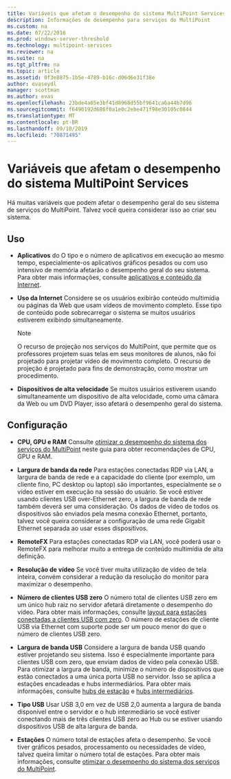 ```yaml
---
title: Variáveis que afetam o desempenho do sistema MultiPoint Services
description: Informações de desempenho para serviços do MultiPoint
ms.custom: na
ms.date: 07/22/2016
ms.prod: windows-server-threshold
ms.technology: multipoint-services
ms.reviewer: na
ms.suite: na
ms.tgt_pltfrm: na
ms.topic: article
ms.assetid: 0f3e8875-1b5e-4789-b16c-d06d6e31f38e
author: evaseydl
manager: scottman
ms.author: evas
ms.openlocfilehash: 23bde4a65e3bf41d8968d55bf9641ca6a44b7d96
ms.sourcegitcommit: f6490192d686f0a1e0c2ebe471f98e30105c0844
ms.translationtype: MT
ms.contentlocale: pt-BR
ms.lasthandoff: 09/10/2019
ms.locfileid: "70871495"
---
```

# <a name="variables-affecting-multipoint-services-system-performance"></a>Variáveis que afetam o desempenho do sistema MultiPoint Services
Há muitas variáveis que podem afetar o desempenho geral do seu sistema de serviços do MultiPoint. Talvez você queira considerar isso ao criar seu sistema.  
  
## <a name="usage"></a>Uso  
  
-   **Aplicativos** do O tipo e o número de aplicativos em execução ao mesmo tempo, especialmente\-os aplicativos gráficos pesados ou com uso intensivo de memória afetarão o desempenho geral do seu sistema. Para obter mais informações, consulte [aplicativos e conteúdo da Internet](hardware-and-performance-recommendations.md#applications-and-internet-content).  
  
-   **Uso da Internet** Considere se os usuários exibirão conteúdo multimídia ou páginas da Web que usam vídeos de movimento completo. Esse tipo de conteúdo pode sobrecarregar o sistema se muitos usuários estiverem exibindo simultaneamente.  
  
    > [!NOTE]  
    > O recurso de projeção nos serviços do MultiPoint, que permite que os professores projetem suas telas em seus monitores de alunos, não foi projetado para projetar vídeo de movimento completo. O recurso de projeção é projetado para fins de demonstração, como mostrar um procedimento.  
  
-   **Dispositivos de alta velocidade** Se muitos usuários estiverem usando simultaneamente um dispositivo de alta velocidade, como uma câmara da Web ou um DVD Player, isso afetará o desempenho geral do sistema.  
  
## <a name="configuration"></a>Configuração  
  
-   **CPU, GPU e RAM** Consulte [otimizar o desempenho do sistema dos serviços do MultiPoint](hardware-and-performance-recommendations.md#optimize-multipoint-services-system-performance) neste guia para obter recomendações de CPU, GPU e RAM.  
-   **Largura de banda da rede** Para estações conectadas RDP via LAN, a largura de banda de rede e a capacidade do cliente (por exemplo, um cliente fino, PC desktop ou laptop) são importantes, especialmente se o vídeo estiver em execução na sessão do usuário. Se você estiver usando clientes USB over-Ethernet zero, a largura de banda de rede também deverá ser uma consideração. Os dados de vídeo de todos os dispositivos são enviados pela mesma conexão Ethernet, portanto, talvez você queira considerar a configuração de uma rede Gigabit Ethernet separada ao usar esses dispositivos.  
-   **RemoteFX** Para estações conectadas RDP via LAN, você poderá usar o RemoteFX para melhorar muito a entrega de conteúdo multimídia de alta definição.  
-   **Resolução de vídeo** Se você tiver muita utilização de vídeo de tela inteira, convém considerar a redução da resolução do monitor para maximizar o desempenho.  
-   **Número de clientes USB zero** O número total de clientes USB zero em um único hub raiz no servidor afetará diretamente o desempenho do vídeo. Para obter mais informações, consulte [layout para estações conectadas a clientes USB com zero](MultiPoint-services-Site-Planning.md#layout-for-usb-zero-client-connected-stations). O número de estações de cliente USB via Ethernet com suporte pode ser um pouco menor do que o número de clientes USB zero.  
-   **Largura de banda USB** Considere a largura de banda USB quando estiver projetando seu sistema.  Isso é especialmente importante para clientes USB com zero, que enviam dados de vídeo pela conexão USB. Para otimizar a largura de banda, minimize o número de dispositivos que estão conectados a uma única porta USB no servidor. Isso se aplica a estações encadeadas e hubs intermediários. Para obter mais informações, consulte [hubs de estação](MultiPoint-services-Site-Planning.md#station-hubs) e [hubs intermediários](MultiPoint-services-Site-Planning.md#intermediate-hubs).  
  
-   **Tipo USB** Usar USB 3,0 em vez de USB 2,0 aumenta a largura de banda disponível entre o servidor e o hub intermediário se você estiver conectando mais de três clientes USB zero ao Hub ou se estiver usando dispositivos USB de alta largura de banda.  
  
-   **Estações** O número total de estações afeta o desempenho. Se você tiver gráficos pesados, processamento ou necessidades de vídeo, talvez queira limitar o número total de estações. Para obter mais informações, consulte [otimizar o desempenho do sistema dos serviços do MultiPoint](hardware-and-performance-recommendations.md#optimize-multipoint-services-system-performance).